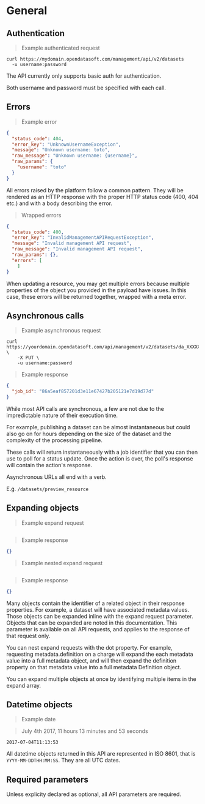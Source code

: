 # General

## Authentication

> Example authenticated request

```shell
curl https://mydomain.opendatasoft.com/management/api/v2/datasets
  -u username:password
```

The API currently only supports basic auth for authentication.

Both username and password must be specified with each call.

## Errors

> Example error

```json
{
  "status_code": 404,
  "error_key": "UnknownUsernameException",
  "message": "Unknown username: toto",
  "raw_message": "Unknown username: {username}",
  "raw_params": {
    "username": "toto"
  }
}
```

All errors raised by the platform follow a common pattern. They will be rendered as an HTTP response with the proper
HTTP status code (400, 404 etc.) and with a body describing the error.

> Wrapped errors

```json
{
  "status_code": 400,
  "error_key": "InvalidManagementAPIRequestException",
  "message": "Invalid management API request",
  "raw_message": "Invalid management API request",
  "raw_params": {},
  "errors": [
	]
}
```

When updating a resource, you may get multiple errors because multiple properties of the object you provided in the
payload have issues. In this case, these errors will be returned together, wrapped with a meta error.

## Asynchronous calls

> Example asynchronous request

```HTTP
curl https://yourdomain.opendatasoft.com/api/management/v2/datasets/da_XXXXX/publish \
    -X PUT \
    -u username:password
```

> Example response

```json
{
  "job_id": "86a5eaf857201d3e11e67427b205121e7d19d77d"
}
```

While most API calls are synchronous, a few are not due to the impredictable nature of their execution time.

For example, publishing a dataset can be almost instantaneous but could also go on for hours depending on the size of the dataset and the complexity of the processing pipeline.

These calls will return instantaneously with a job identifier that you can then use to poll for a status update. Once the
action is over, the poll's response will contain the action's response.

<aside class="important">
<p>Asynchronous URLs all end with a verb.</p>
<p>E.g. <code>/datasets/preview_resource</code></p>
</aside>


## Expanding objects

> Example expand request

```shell
```

> Example response

```json
{}
```

> Example nested expand request

```shell
```

> Example response

```json
{}
```

Many objects contain the identifier of a related object in their response properties. For example, a dataset will have associated metadata values. Those objects can be expanded inline with the expand request parameter. Objects that can be expanded are noted in this documentation. This parameter is available on all API requests, and applies to the response of that request only.

You can nest expand requests with the dot property. For example, requesting metadata.definition on a charge will expand the each metadata value into a full metadata object, and will then expand the definition property on that metadata value into a full metadata Definition object.

You can expand multiple objects at once by identifying multiple items in the expand array.

## Datetime objects

> Example date

> July 4th 2017, 11 hours 13 minutes and 53 seconds

```text
2017-07-04T11:13:53
```

All datetime objects returned in this API are represented in ISO 8601, that is `YYYY-MM-DDTHH:MM:SS`. They are all UTC dates.

## Required parameters

Unless explicity declared as optional, all API parameters are required.
